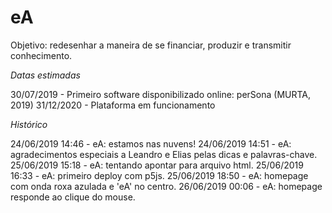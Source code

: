# eA

Objetivo: redesenhar a maneira de se financiar, produzir e transmitir conhecimento.

*Datas estimadas*

30/07/2019 - Primeiro software disponibilizado online: perSona (MURTA, 2019)
31/12/2020 - Plataforma em funcionamento

*Histórico*

24/06/2019 14:46 - eA: estamos nas nuvens!
24/06/2019 14:51 - eA: agradecimentos especiais a Leandro e Elias pelas dicas e palavras-chave.
25/06/2019 15:18 - eA: tentando apontar para arquivo html.
25/06/2019 16:33 - eA: primeiro deploy com p5js.
25/06/2019 18:50 - eA: homepage com onda roxa azulada e 'eA' no centro.
26/06/2019 00:06 - eA: homepage responde ao clique do mouse.

